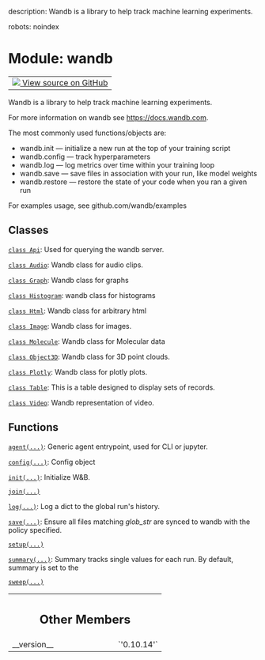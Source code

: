 description: Wandb is a library to help track machine learning experiments.

robots: noindex

# Module: wandb

<!-- Insert buttons and diff -->

<table>
<td>
  <a target="_blank" href="https://www.github.com/wandb/client/tree/master/wandb/__init__.py">
    <img src="https://www.tensorflow.org/images/GitHub-Mark-32px.png" />
    View source on GitHub
  </a>
</td>
</table>



Wandb is a library to help track machine learning experiments.


For more information on wandb see https://docs.wandb.com.

The most commonly used functions/objects are:
- wandb.init — initialize a new run at the top of your training script
- wandb.config — track hyperparameters
- wandb.log — log metrics over time within your training loop
- wandb.save — save files in association with your run, like model weights
- wandb.restore — restore the state of your code when you ran a given run

For examples usage, see github.com/wandb/examples

## Classes

[`class Api`](./wandb/Api.md): Used for querying the wandb server.

[`class Audio`](./wandb/Audio.md): Wandb class for audio clips.

[`class Graph`](./wandb/Graph.md): Wandb class for graphs

[`class Histogram`](./wandb/Histogram.md): wandb class for histograms

[`class Html`](./wandb/Html.md): Wandb class for arbitrary html

[`class Image`](./wandb/Image.md): Wandb class for images.

[`class Molecule`](./wandb/Molecule.md): Wandb class for Molecular data

[`class Object3D`](./wandb/Object3D.md): Wandb class for 3D point clouds.

[`class Plotly`](./wandb/Plotly.md): Wandb class for plotly plots.

[`class Table`](./wandb/Table.md): This is a table designed to display sets of records.

[`class Video`](./wandb/Video.md): Wandb representation of video.

## Functions

[`agent(...)`](./wandb/agent.md): Generic agent entrypoint, used for CLI or jupyter.

[`config(...)`](./wandb/config.md): Config object

[`init(...)`](./wandb/init.md): Initialize W&B.

[`join(...)`](./wandb/join.md)

[`log(...)`](./wandb/log.md): Log a dict to the global run's history.

[`save(...)`](./wandb/save.md): Ensure all files matching *glob_str* are synced to wandb with the policy specified.

[`setup(...)`](./wandb/setup.md)

[`summary(...)`](./wandb/summary.md): Summary tracks single values for each run. By default, summary is set to the

[`sweep(...)`](./wandb/sweep.md)



<!-- Tabular view -->
 <table class="responsive fixed orange">
<colgroup><col width="214px"><col></colgroup>
<tr><th colspan="2"><h2 class="add-link">Other Members</h2></th></tr>

<tr>
<td>
__version__<a id="__version__"></a>
</td>
<td>
`'0.10.14'`
</td>
</tr>
</table>


